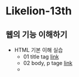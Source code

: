 # Likelion-13th

## 웹의 기능 이해하기
* HTML 기본 이해 실습
  * 01 title tag [link]()
  * 02 body, p tage [link]()
  * 

